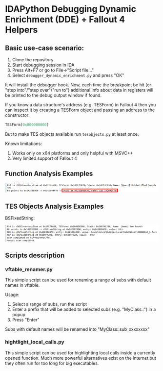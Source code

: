 # IDAPython Debugging Dynamic Enrichment (DDE) + Fallout 4 Helpers

## Basic use-case scenario:
1. Clone the repository
2. Start debugging session in IDA
3. Press Alt+F7 or go to File->"Script file..."
4. Select `debugger_dynamic_enrichment.py` and press "OK"

It will install the debugger hook. Now, each time the breakpoint be hit (or "step into"/"step over"/"run to") additional info about data in registers will be printed to the debug output window if found.

If you know a data structure's address (e.g. TESForm) in Fallout 4 then you can inspect it by creating a TESForm object and passing an address to the constructor:
````python
TESForm(0x000000000)
````

But to make TES objects available run `tesobjects.py` at least once.

Known limitations:
1. Works only on x64 platforms and only helpful with MSVC++
2. Very limited support of Fallout 4

## Function Analysis Examples

![](./resources/func-analyser-examples/Example-Analysis-Func.png)

## TES Objects Analysis Examples

BSFixedString:

![](./resources/tes-analyser-examples/Example-Analysis-BSFixedString.png)

## Scripts description

### vftable_renamer.py

This simple script can be used for renaming a range of subs with default names in vftable.

Usage:
1. Select a range of subs, run the script
2. Enter a prefix that will be added to selected subs (e.g. "MyClass::") in a popup
3. Press "Enter"

Subs with default names will be renamed into "MyClass::sub_xxxxxxxx"

### hightlight_local_calls.py

This simple script can be used for highlighting local calls inside a currently opened function.
Much more powerful alternatives exist on the internet but they often run for too long for big executables.

